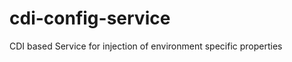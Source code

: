 cdi-config-service
==================

CDI based Service for injection of environment specific properties

